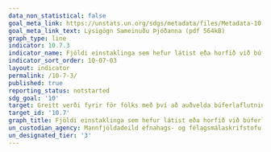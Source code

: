 ```yaml
---
data_non_statistical: false
goal_meta_link: https://unstats.un.org/sdgs/metadata/files/Metadata-10-07-03.pdf
goal_meta_link_text: Lýsigögn Sameinuðu Þjóðanna (pdf 564kB)
graph_type: line
indicator: 10.7.3
indicator_name: Fjöldi einstaklinga sem hefur látist eða horfið við búferlafluttninga milli landa
indicator_sort_order: 10-07-03
layout: indicator
permalink: /10-7-3/
published: true
reporting_status: notstarted
sdg_goal: '10'
target: Greitt verði fyrir för fólks með því að auðvelda búferlaflutninga og gera þá örugga og reglubundna, meðal annars með því að hrinda stefnumálum á sviði búferlaflutninga í framkvæmd á skipulegan og hagkvæman hátt.  
target_id: '10.7'
graph_title: Fjöldi einstaklinga sem hefur látist eða horfið við búferlafluttninga milli landa
un_custodian_agency: Mannfjöldadeild efnahags- og félagsmálaskrifstofu Sameinuðu Þjóðanna (DESA Population Division), Alþjóðlega fólksflutningastofnunin (IOM)
un_designated_tier: '3'
---
```

